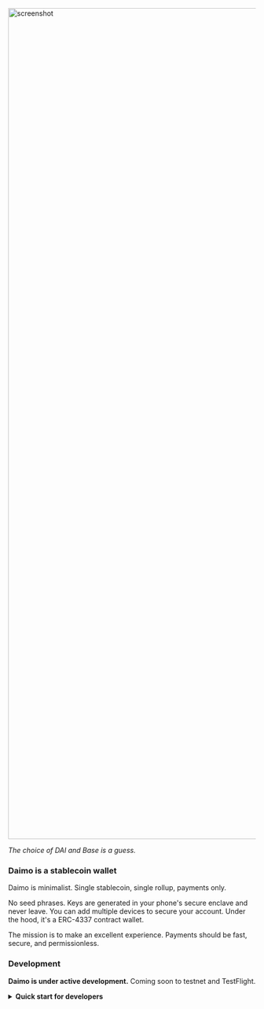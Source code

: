 <img width="1688" alt="screenshot" src="https://i.imgur.com/tR6urgF.png">

_The choice of DAI and Base is a guess._

### Daimo is a stablecoin wallet

Daimo is minimalist. Single stablecoin, single rollup, payments only.

No seed phrases. Keys are generated in your phone's secure enclave and never
leave. You can add multiple devices to secure your account. Under the hood, it's
a ERC-4337 contract wallet.

The mission is to make an excellent experience. Payments should be fast, secure, and permissionless.

### Development

**Daimo is under active development.** Coming soon to testnet and TestFlight.

<details>
<summary><strong>Quick start for developers</strong></summary>

You'll need Node 20 and recent Xcode. Clone the repo, loading submodules.

```
git clone git@github.com:daimo-eth/daimo --recurse-submodules
```

Install prerequisites.

```
# Install Foundry
curl -L https://foundry.paradigm.xyz | bash
# Reload your terminal, then run:
foundryup
```

```
# Install Expo EAS
npm i -g eas-cli
```

Next, build the app.

```
npm i
npm run build
```

Configure the API.
- To run the API locally, configure the `DAIMO_API_*` env vars.
- To use the testnet staging API, set `DAIMO_APP_API_URL=https://daimo-api-stage.onrender.com`.

Finally, run the app in the iOS simulator.

If you're in the <a href="https://expo.dev/accounts/daimo">Daimo team on Expo</a>, you can download the latest base build from there.

> Expo apps come in two layers: a native layer and a React Native (typescript) layer. Whenever you add a native module or update `@daimo/expo-enclave`, you must rebuild the native app. For details, see the `@daimo/mobile` package.

Once the base app is installed in your simulator, you can run Daimo:

```
npm start
```
</details>